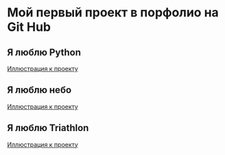# Мой первый проект в порфолио на Git Hub

## Я люблю Python
[Иллюстрация к проекту](https://github.com/jon/my_first_portfolio/raw/master/image/image1.jpeg)

## Я люблю небо
[Иллюстрация к проекту](https://github.com/jon/my_first_portfolio/raw/master/image/image2.jpg)

## Я люблю Triathlon
[Иллюстрация к проекту](https://github.com/jon/my_first_portfolio/raw/master/image/image2.jpg)


